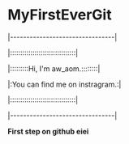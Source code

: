 # MyFirstEverGit

|--------------------------------|

|::::::::::::::::::::::::::::::::|

|:::::::::Hi, I'm aw_aom.::::::::|

|:You can find me on instragram.:|

|::::::::::::::::::::::::::::::::|

|--------------------------------|

**First step on github eiei**